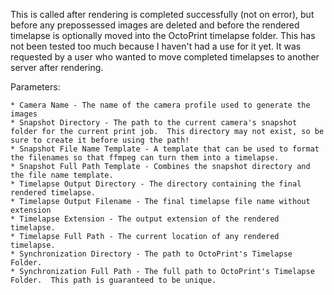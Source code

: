 This is called after rendering is completed successfully (not on error), but before any prepossessed images are deleted and before the rendered timelapse is optionally moved into the OctoPrint timelapse folder.  This has not been tested too much because I haven't had a use for it yet.  It was requested by a user who wanted to move completed timelapses to another server after rendering.

Parameters:
```
* Camera Name - The name of the camera profile used to generate the images
* Snapshot Directory - The path to the current camera's snapshot folder for the current print job.  This directory may not exist, so be sure to create it before using the path!
* Snapshot File Name Template - A template that can be used to format the filenames so that ffmpeg can turn them into a timelapse.  
* Snapshot Full Path Template - Combines the snapshot directory and the file name template.  
* Timelapse Output Directory - The directory containing the final rendered timelapse.
* Timelapse Output Filename - The final timelapse file name without extension
* Timelapse Extension - The output extension of the rendered timelapse.
* Timelapse Full Path - The current location of any rendered timelapse.
* Synchronization Directory - The path to OctoPrint's Timelapse Folder.
* Synchronization Full Path - The full path to OctoPrint's Timelapse Folder.  This path is guaranteed to be unique.
```
